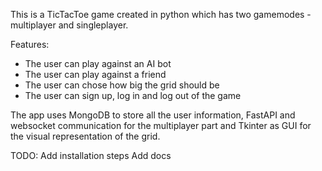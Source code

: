 This is a TicTacToe game created in python which has two gamemodes - multiplayer and singleplayer.

Features:
 - The user can play against an AI bot
 - The user can play against a friend
 - The user can chose how big the grid should be
 - The user can sign up, log in and log out of the game

The app uses MongoDB to store all the user information, FastAPI and websocket communication for the multiplayer part and Tkinter as GUI for the visual representation of the grid.

TODO:
Add installation steps
Add docs
